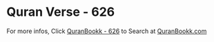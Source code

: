 # Quran Verse - 626 

For more infos, Click [QuranBookk - 626](https://www.quranbookk.com/quran/search?q=626) to Search at [QuranBookk.com](http://quranbookk.com/)